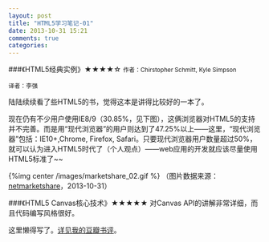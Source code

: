 ```yaml
---
layout: post
title: "HTML5学习笔记-01"
date: 2013-10-31 15:21
comments: true
categories: 
---
```


###《HTML5经典实例》★★★★☆
<small>作者：Chirstopher Schmitt, Kyle Simpson</small>

<small>译者：李强</small>

陆陆续续看了些HTML5的书，觉得这本是讲得比较好的一本了。

现在仍有不少用户使用IE8/9（30.85%，见下图），这俩浏览器对HTML5的支持并不完善。而是用“现代浏览器”的用户则达到了47.25%以上——这里，“现代浏览器”包括：IE10+,Chrome, Firefox, Safari。只要现代浏览器用户数量超过50%，就可以认为进入HTML5时代了（个人观点）——web应用的开发就应该尽量使用HTML5标准了~~

<!-- more --> 

{%img center /images/marketshare_02.gif %}
（图片数据来源：<a href="http://www.netmarketshare.com/">netmarketshare</a>，2013-10-31）

###《HTML5 Canvas核心技术》★★★★★
对Canvas API的讲解非常详细，而且代码编写风格很好。

这里懒得写了。<a href="http://book.douban.com/review/6304135/">详见我的豆瓣书评</a>。

